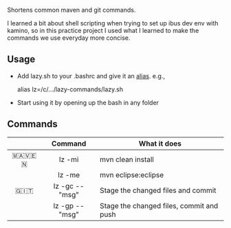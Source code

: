 Shortens common maven and git commands.

I learned a bit about shell scripting when trying to set up ibus dev env with kamino, so in this practice project I used what I learned to make the commands we use everyday more concise.

## Usage
* Add <span>lazy.</span>sh to your .bashrc and give it an [alias](https://askubuntu.com/a/17538). e.g.,
  
   alias lz=/c/.../lazy-commands/lazy.sh
* Start using it by opening up the bash in any folder

## Commands
|        | Command        |  What it does  |
| :----: |:--------------:| -------------- |
| 🇲🇦🇻🇪🇳  | lz -mi         | mvn clean install |
|        | lz -me         | mvn eclipse:eclipse |
| 🇬🇮🇹     | lz -gc --"msg" | Stage the changed files and commit |
|        | lz -gp --"msg" | Stage the changed files, commit and push |


